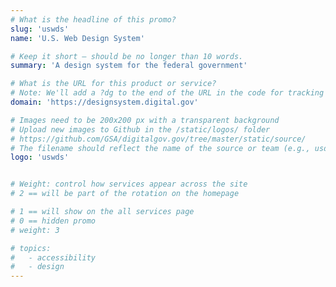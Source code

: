 ```yaml
---
# What is the headline of this promo?
slug: 'uswds'
name: 'U.S. Web Design System'

# Keep it short — should be no longer than 10 words.
summary: 'A design system for the federal government'

# What is the URL for this product or service?
# Note: We'll add a ?dg to the end of the URL in the code for tracking purposes
domain: 'https://designsystem.digital.gov'

# Images need to be 200x200 px with a transparent background
# Upload new images to Github in the /static/logos/ folder
# https://github.com/GSA/digitalgov.gov/tree/master/static/source/
# The filename should reflect the name of the source or team (e.g., usds-logo.png)
logo: 'uswds'


# Weight: control how services appear across the site
# 2 == will be part of the rotation on the homepage

# 1 == will show on the all services page
# 0 == hidden promo
# weight: 3

# topics:
#   - accessibility
#   - design
---
```

